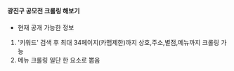 ﻿#### 광진구 공모전 크롤링 해보기
- 현재 공개 가능한 정보
1. '키워드' 검색 후 최대 34페이지(카맵제한)까지 상호,주소,별점,메뉴까지 크롤링 가능
2. 메뉴 크롤링 일단 한 요소로 뽑음
